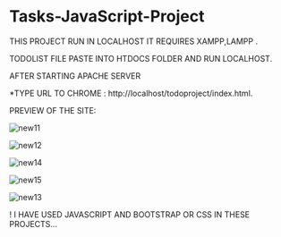 # Tasks-JavaScript-Project

 THIS PROJECT RUN IN LOCALHOST IT REQUIRES XAMPP,LAMPP .
 
 
 <BOLD>TODOLIST FILE PASTE INTO HTDOCS FOLDER AND RUN LOCALHOST.<BOLD>
 <BR/>
  
  
  AFTER STARTING APACHE SERVER
 
 
 *TYPE URL TO CHROME : http://localhost/todoproject/index.html.
 
  
  PREVIEW OF THE SITE:
  
  ![new11](https://user-images.githubusercontent.com/50656580/120635140-c0414a00-c489-11eb-9681-9d2aadba1ee3.png)
  
  
![new12](https://user-images.githubusercontent.com/50656580/120635151-c33c3a80-c489-11eb-8cde-7cf48f8891a3.png)
  
  
![new14](https://user-images.githubusercontent.com/50656580/120635160-c6cfc180-c489-11eb-9165-eea89b94a8d4.png)
  
  
  
![new15](https://user-images.githubusercontent.com/50656580/120635164-c800ee80-c489-11eb-9e27-48e16a88847b.png)

 ![new13](https://user-images.githubusercontent.com/50656580/120635196-d0f1c000-c489-11eb-858f-83a65e31db70.png)
  
  
  ! I HAVE USED JAVASCRIPT AND BOOTSTRAP  OR CSS IN THESE PROJECTS...

 
